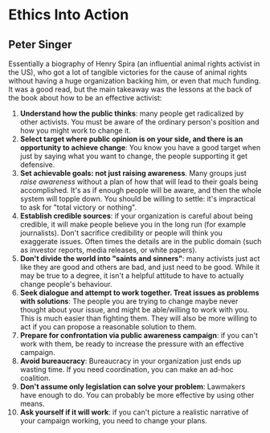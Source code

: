 # Ethics Into Action
## Peter Singer
Essentially a biography of Henry Spira (an influential animal rights activist in the US),
who got a lot of tangible victories for the cause of animal rights without having a huge
organization backing him, or even that much funding.
It was a good read, but the main takeaway was the lessons at the back of the book
about how to be an effective activist:
1. **Understand how the public thinks**:
 many people get radicalized by other activists. You must be aware of the ordinary
 person's position and how you might work to change it.
2. **Select target where public opinion is on your side, and there is an opportunity to achieve change**:
 You know you have a good target when just by saying what you want to change,
 the people supporting it get defensive.
3. **Set achievable goals: not just raising awareness**.
 Many groups just _raise awareness_ without a plan
 of how that will lead to their goals being accomplished.
 It's as if enough people will be aware,
 and then the whole system will topple down.
 You should be willing to settle:
 it's impractical to ask for "total victory or nothing".
4. **Establish credible sources**: if your organization
 is careful about being credible, it will make people
 believe you in the long run (for example journalists).
 Don't sacrifice credibility or people will think you exaggerate issues.
 Often times the details are in the public domain (such as investor reports,
 media releases, or white papers).
5. **Don't divide the world into "saints and sinners"**:
 many activists just act like they are good and others are bad,
 and just need to be good. While it may be true to a degree,
 it isn't a helpful attitude to have to actually change people's behaviour.
6. **Seek dialogue and attempt to work together. Treat issues as problems with solutions**:
 The people you are trying to change maybe never thought about your issue,
 and might be able/willing to work with you. This is much easier than fighting them.
 They will also be more willing to act if you can propose a reasonable solution to them.
7. **Prepare for confrontation via public awareness campaign**:
 if you can't work with them, be ready to increase the pressure with an effective campaign.
8. **Avoid bureaucracy**:
 Bureaucracy in your organization just ends up wasting time.
 If you need coordination, you can make an ad-hoc coalition.
9. **Don't assume only legislation can solve your problem**:
 Lawmakers have enough to do. You can probably be more effective
 by using other means.
10. **Ask yourself if it will work**:
 if you can't picture a realistic narrative of your campaign working,
 you need to change your plans.
